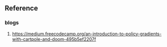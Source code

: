 




## Reference

### blogs

1. https://medium.freecodecamp.org/an-introduction-to-policy-gradients-with-cartpole-and-doom-495b5ef2207f
